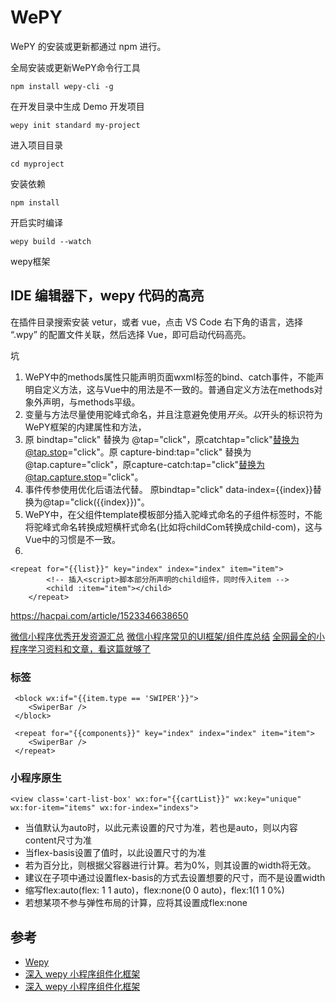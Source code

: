 # WePY


WePY 的安装或更新都通过 npm 进行。

全局安装或更新WePY命令行工具
```
npm install wepy-cli -g
```

在开发目录中生成 Demo 开发项目
```
wepy init standard my-project
```

进入项目目录
```
cd myproject
```

安装依赖
```
npm install
```

开启实时编译
```
wepy build --watch
```






wepy框架

## IDE 编辑器下，wepy 代码的高亮 

在插件目录搜索安装 vetur，或者 vue，点击 VS Code 右下角的语言，选择 “.wpy” 的配置文件关联，然后选择 Vue，即可启动代码高亮。



坑
1. WePY中的methods属性只能声明页面wxml标签的bind、catch事件，不能声明自定义方法，这与Vue中的用法是不一致的。普通自定义方法在methods对象外声明，与methods平级。
2. 变量与方法尽量使用驼峰式命名，并且注意避免使用$开头。 以$开头的标识符为WePY框架的内建属性和方法，
3. 原 bindtap="click" 替换为 @tap="click"，原catchtap="click"替换为@tap.stop="click"。原 capture-bind:tap="click" 替换为 @tap.capture="click"，原capture-catch:tap="click"替换为@tap.capture.stop="click"。
4. 事件传参使用优化后语法代替。 原bindtap="click" data-index={{index}}替换为@tap="click({{index}})"。
5. WePY中，在父组件template模板部分插入驼峰式命名的子组件标签时，不能将驼峰式命名转换成短横杆式命名(比如将childCom转换成child-com)，这与Vue中的习惯是不一致。
6. 
```
<repeat for="{{list}}" key="index" index="index" item="item">
        <!-- 插入<script>脚本部分所声明的child组件，同时传入item -->
        <child :item="item"></child>
    </repeat>
```


https://hacpai.com/article/1523346638650



[微信小程序优秀开发资源汇总](https://juejin.im/entry/5a9dfb9b5188255568683d3c)
[微信小程序常见的UI框架/组件库总结](https://www.jianshu.com/p/429529867818)
[全网最全的小程序学习资料和文章，看这篇就够了](https://www.jianshu.com/p/965aa85debd1)



### 标签
```
 <block wx:if="{{item.type == 'SWIPER'}}">
    <SwiperBar />
 </block>
```

```
 <repeat for="{{components}}" key="index" index="index" item="item">
    <SwiperBar />
 </repeat>
```

### 小程序原生 
```
<view class='cart-list-box' wx:for="{{cartList}}" wx:key="unique" wx:for-item="items" wx:for-index="indexs">
```






* 当值默认为auto时，以此元素设置的尺寸为准，若也是auto，则以内容content尺寸为准
* 当flex-basis设置了值时，以此设置尺寸的为准
* 若为百分比，则根据父容器进行计算。若为0%，则其设置的width将无效。
* 建议在子项中通过设置flex-basis的方式去设置想要的尺寸，而不是设置width
* 缩写flex:auto(flex: 1 1 auto)，flex:none(0 0 auto)，flex:1(1 1 0%)
* 若想某项不参与弹性布局的计算，应将其设置成flex:none

## 参考
* [Wepy](https://www.w3cschool.cn/qdwzc/qdwzc-t35y25tu.html)
* [深入 wepy 小程序组件化框架](https://toutiao.io/posts/zvnb1h/preview)
* [深入 wepy 小程序组件化框架](https://imhjm.com/article/5977ebab7dd03248a2e8d57f)



